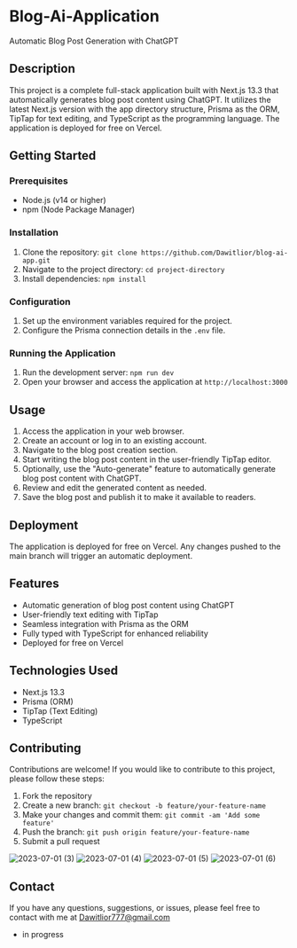 # Blog-Ai-Application

Automatic Blog Post Generation with ChatGPT

## Description

This project is a complete full-stack application built with Next.js 13.3 that automatically generates blog post content using ChatGPT. It utilizes the latest Next.js version with the app directory structure, Prisma as the ORM, TipTap for text editing, and TypeScript as the programming language. The application is deployed for free on Vercel.


## Getting Started

### Prerequisites

- Node.js (v14 or higher)
- npm (Node Package Manager)

### Installation

1. Clone the repository: `git clone https://github.com/Dawitlior/blog-ai-app.git`
2. Navigate to the project directory: `cd project-directory`
3. Install dependencies: `npm install`

### Configuration

1. Set up the environment variables required for the project.
2. Configure the Prisma connection details in the `.env` file.

### Running the Application

1. Run the development server: `npm run dev`
2. Open your browser and access the application at `http://localhost:3000`

## Usage

1. Access the application in your web browser.
2. Create an account or log in to an existing account.
3. Navigate to the blog post creation section.
4. Start writing the blog post content in the user-friendly TipTap editor.
5. Optionally, use the "Auto-generate" feature to automatically generate blog post content with ChatGPT.
6. Review and edit the generated content as needed.
7. Save the blog post and publish it to make it available to readers.

## Deployment

The application is deployed for free on Vercel. Any changes pushed to the main branch will trigger an automatic deployment.

## Features

- Automatic generation of blog post content using ChatGPT
- User-friendly text editing with TipTap
- Seamless integration with Prisma as the ORM
- Fully typed with TypeScript for enhanced reliability
- Deployed for free on Vercel

## Technologies Used

- Next.js 13.3
- Prisma (ORM)
- TipTap (Text Editing)
- TypeScript


## Contributing

Contributions are welcome! If you would like to contribute to this project, please follow these steps:

1. Fork the repository
2. Create a new branch: `git checkout -b feature/your-feature-name`
3. Make your changes and commit them: `git commit -am 'Add some feature'`
4. Push the branch: `git push origin feature/your-feature-name`
5. Submit a pull request

![2023-07-01 (3)](https://github.com/Dawitlior/blog-ai-app/assets/102303153/f0ae3192-398b-4037-906a-49dad62c1d92)
![2023-07-01 (4)](https://github.com/Dawitlior/blog-ai-app/assets/102303153/e2e7d1a0-ba92-4710-a1ee-00651397cb94)
![2023-07-01 (5)](https://github.com/Dawitlior/blog-ai-app/assets/102303153/8115df33-2776-4829-a7fc-cf1cee581d3f)
![2023-07-01 (6)](https://github.com/Dawitlior/blog-ai-app/assets/102303153/ae1b1d53-17eb-418c-86d2-6ce646dacc95)



## Contact

If you have any questions, suggestions, or issues, please feel free to contact with me at Dawitlior777@gmail.com





-  in progress
